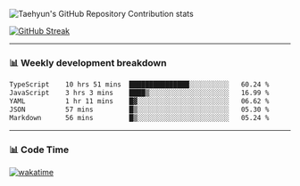 ![Taehyun's GitHub Repository Contribution stats](https://github-contributor-stats.vercel.app/api?username=shfshanyue&combine_all_yearly_contributions=tru&hide=S,A,A%2B,B,B%2B)

[![GitHub Streak](https://streak-stats.demolab.com?user=shfshanyue)](https://git.io/streak-stats)

<hr>

### 📊 Weekly development breakdown

<!--START_SECTION:waka-->

```txt
TypeScript    10 hrs 51 mins  ███████████████░░░░░░░░░░   60.24 %
JavaScript    3 hrs 3 mins    ████▒░░░░░░░░░░░░░░░░░░░░   16.99 %
YAML          1 hr 11 mins    █▓░░░░░░░░░░░░░░░░░░░░░░░   06.62 %
JSON          57 mins         █▒░░░░░░░░░░░░░░░░░░░░░░░   05.30 %
Markdown      56 mins         █▒░░░░░░░░░░░░░░░░░░░░░░░   05.24 %
```

<!--END_SECTION:waka-->

<hr>

### 📊 Code Time

[![wakatime](https://wakatime.com/badge/user/e0c364e2-4fdb-42db-a513-0d5ed460a900.svg)](https://wakatime.com/@e0c364e2-4fdb-42db-a513-0d5ed460a900)
